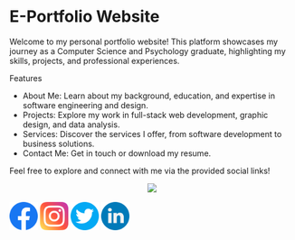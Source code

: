 
# E-Portfolio Website
Welcome to my personal portfolio website! This platform showcases my journey as a Computer Science and Psychology graduate, highlighting my skills, projects, and professional experiences.

Features
- About Me: Learn about my background, education, and expertise in software engineering and design.
- Projects: Explore my work in full-stack web development, graphic design, and data analysis.
- Services: Discover the services I offer, from software development to business solutions.
- Contact Me: Get in touch or download my resume.
  
Feel free to explore and connect with me via the provided social links!


<p align="center"> 
  <img src="/images/4.gif" width="300">
</p>

<a href="https://www.facebook.com/XxAni10NxX/"><img src="images/facebook.png" alt="Facebook" width="50px" align="center"></a>
<a href="https://www.instagram.com/incarcerated_abyss/"><img src="images/instagram.png" alt="Instagram" width="50px" align="center"></a>
<a href="https://x.com/incarcerated_ab"><img src="images/twitter.png" alt="X (formerly Twitter)" width="50px" align="center"></a>
<a href="https://www.linkedin.com/in/akshat-newal-700021268/"><img src="images/linkedin.png" alt="LinkedIn" width="50px" align="center"></a>


